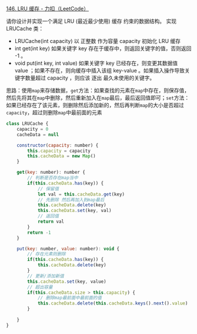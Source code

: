 [146. LRU 缓存 - 力扣（LeetCode）](https://leetcode.cn/problems/lru-cache/)

请你设计并实现一个满足  LRU (最近最少使用) 缓存 约束的数据结构。
实现 LRUCache 类：

* LRUCache(int capacity) 以 正整数 作为容量 capacity 初始化 LRU 缓存
* int get(int key) 如果关键字 key 存在于缓存中，则返回关键字的值，否则返回 -1 。
* void put(int key, int value) 如果关键字 key 已经存在，则变更其数据值 value ；如果不存在，则向缓存中插入该组 key-value 。如果插入操作导致关键字数量超过 capacity ，则应该 逐出 最久未使用的关键字。

思路：使用`map`来存储数据，`get`方法：如果查找的元素在`map`中存在，则保存值，然后先将其在`map`中删除，然后重新加入在`map`最后，最后返回值即可；`set`方法：如果已经存在了该元素，则删除然后添加新的，然后再判断`map`的大小是否超过`capacity`，超过则删除`map`中最前面的元素

```js
class LRUCache {
    capacity = 0
    cacheData = null

    constructor(capacity: number) {
        this.capacity = capacity
        this.cacheData = new Map()
    }

    get(key: number): number {
        // 判断是否存在map当中
        if(this.cacheData.has(key)) {
            // 保留值
            let val = this.cacheData.get(key)
            // 先删除 然后再加入到map最后
            this.cacheData.delete(key)
            this.cacheData.set(key, val)
            // 返回值
            return val
        }
        return -1
    }

    put(key: number, value: number): void {
        // 存在元素则删除
        if(this.cacheData.has(key)) {
            this.cacheData.delete(key)
        }
        // 更新/添加新值
        this.cacheData.set(key, value)
        // 超出容量
        if(this.cacheData.size > this.capacity) {
            // 删除map最前面中最前面的值
            this.cacheData.delete(this.cacheData.keys().next().value)
        }
        
    }
}
```

